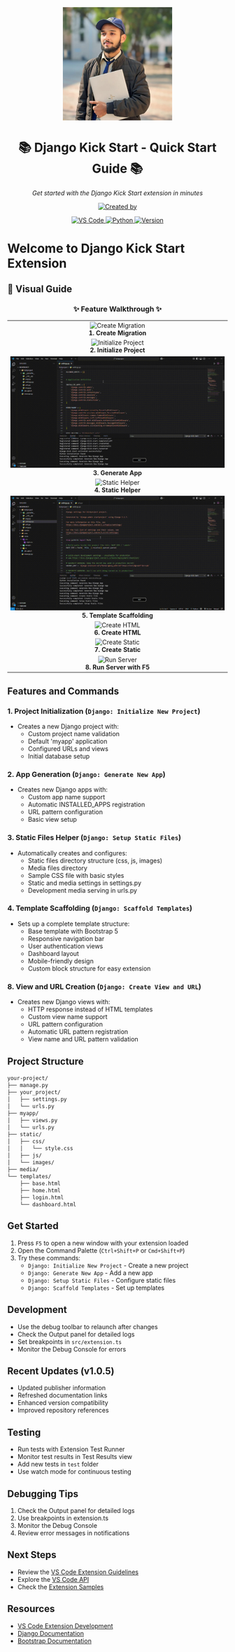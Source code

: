 <div align="center">
  <kbd>
    <img src="https://github.com/jamalihassan0307/Projects-Assets/blob/main/globel%20assets/profile/image.jpg?raw=true" width="250" alt="Jamalihassan0307"/>
  </kbd>
  
  <h1>📚 Django Kick Start - Quick Start Guide 📚</h1>
  <p><i>Get started with the Django Kick Start extension in minutes</i></p>
  
  <p align="center">
    <a href="https://github.com/jamalihassan0307">
      <img src="https://img.shields.io/badge/Created_by-Jam_Ali_Hassan-blue?style=for-the-badge&logo=github&logoColor=white" alt="Created by"/>
    </a>
  </p>

  <p align="center">
    <a href="https://marketplace.visualstudio.com/items?itemName=jamalihassan0307.django-kick-start">
      <img src="https://img.shields.io/badge/VS_Code-1.85.0+-373277?style=for-the-badge&logo=visualstudio&logoColor=white" alt="VS Code"/>
    </a>
    <a href="https://www.python.org">
      <img src="https://img.shields.io/badge/Python-3.8+-3776AB?style=for-the-badge&logo=python&logoColor=white" alt="Python"/>
    </a>
    <a href="https://marketplace.visualstudio.com/items?itemName=jamalihassan0307.django-kick-start">
      <img src="https://img.shields.io/badge/version-1.1.3-blue?style=for-the-badge&logo=visualstudiocode&logoColor=white" alt="Version"/>
    </a>
  </p>
</div>

# Welcome to Django Kick Start Extension

## 🎥 Visual Guide

<div align="center">
  <h3>✨ Feature Walkthrough ✨</h3>
  
  <table style="width:100%">
    <tr>
      <td align="center">
        <img src="https://github.com/jamalihassan0307/Projects-Assets/blob/main/kick-start/gif/migration%20create.gif?raw=true" alt="Create Migration" style="width:100%"/>
        <br>
        <strong>1. Create Migration</strong>
      </td>
    </tr>
    <tr>
      <td align="center">
        <img src="https://github.com/jamalihassan0307/Projects-Assets/blob/main/kick-start/gif/initProject.gif?raw=true" alt="Initialize Project" style="width:100%"/>
        <br>
        <strong>2. Initialize Project</strong>
      </td>
    </tr>
    <tr>
      <td align="center">
        <img src="https://github.com/jamalihassan0307/Projects-Assets/blob/main/kick-start/gif/generateApp.gif?raw=true" alt="Generate App" style="width:100%"/>
        <br>
        <strong>3. Generate App</strong>
      </td>
    </tr>
    <tr>
      <td align="center">
        <img src="https://github.com/jamalihassan0307/Projects-Assets/blob/main/kick-start/gif/staticHelper.gif?raw=true" alt="Static Helper" style="width:100%"/>
        <br>
        <strong>4. Static Helper</strong>
      </td>
    </tr>
    <tr>
      <td align="center">
        <img src="https://github.com/jamalihassan0307/Projects-Assets/blob/main/kick-start/gif/templateScaff.gif?raw=true" alt="Template Scaffolding" style="width:100%"/>
        <br>
        <strong>5. Template Scaffolding</strong>
      </td>
    </tr>
    <tr>
      <td align="center">
        <img src="https://github.com/jamalihassan0307/Projects-Assets/blob/main/kick-start/gif/createhtml.gif?raw=true" alt="Create HTML" style="width:100%"/>
        <br>
        <strong>6. Create HTML</strong>
      </td>
    </tr>
    <tr>
      <td align="center">
        <img src="https://github.com/jamalihassan0307/Projects-Assets/blob/main/kick-start/gif/createstatic.gif?raw=true" alt="Create Static" style="width:100%"/>
        <br>
        <strong>7. Create Static</strong>
      </td>
    </tr>
    <tr>
      <td align="center">
        <img src="https://github.com/jamalihassan0307/Projects-Assets/blob/main/kick-start/gif/runServer with F5.gif?raw=true" alt="Run Server" style="width:100%"/>
        <br>
        <strong>8. Run Server with F5</strong>
      </td>
    </tr>
  </table>
</div>

## Features and Commands

### 1. Project Initialization (`Django: Initialize New Project`)
* Creates a new Django project with:
  * Custom project name validation
  * Default 'myapp' application
  * Configured URLs and views
  * Initial database setup

### 2. App Generation (`Django: Generate New App`)
* Creates new Django apps with:
  * Custom app name support
  * Automatic INSTALLED_APPS registration
  * URL pattern configuration
  * Basic view setup

### 3. Static Files Helper (`Django: Setup Static Files`)
* Automatically creates and configures:
  * Static files directory structure (css, js, images)
  * Media files directory
  * Sample CSS file with basic styles
  * Static and media settings in settings.py
  * Development media serving in urls.py

### 4. Template Scaffolding (`Django: Scaffold Templates`)
* Sets up a complete template structure:
  * Base template with Bootstrap 5
  * Responsive navigation bar
  * User authentication views
  * Dashboard layout
  * Mobile-friendly design
  * Custom block structure for easy extension

### 8. View and URL Creation (`Django: Create View and URL`)
* Creates new Django views with:
  * HTTP response instead of HTML templates
  * Custom view name support
  * URL pattern configuration
  * Automatic URL pattern registration
  * View name and URL pattern validation

## Project Structure

```
your-project/
├── manage.py
├── your_project/
│   ├── settings.py
│   └── urls.py
├── myapp/
│   ├── views.py
│   └── urls.py
├── static/
│   ├── css/
│   │   └── style.css
│   ├── js/
│   └── images/
├── media/
└── templates/
    ├── base.html
    ├── home.html
    ├── login.html
    └── dashboard.html
```

## Get Started

1. Press `F5` to open a new window with your extension loaded
2. Open the Command Palette (`Ctrl+Shift+P` or `Cmd+Shift+P`)
3. Try these commands:
   * `Django: Initialize New Project` - Create a new project
   * `Django: Generate New App` - Add a new app
   * `Django: Setup Static Files` - Configure static files
   * `Django: Scaffold Templates` - Set up templates

## Development

* Use the debug toolbar to relaunch after changes
* Check the Output panel for detailed logs
* Set breakpoints in `src/extension.ts`
* Monitor the Debug Console for errors

## Recent Updates (v1.0.5)

* Updated publisher information
* Refreshed documentation links
* Enhanced version compatibility
* Improved repository references

## Testing

* Run tests with Extension Test Runner
* Monitor test results in Test Results view
* Add new tests in `test` folder
* Use watch mode for continuous testing

## Debugging Tips

1. Check the Output panel for detailed logs
2. Use breakpoints in extension.ts
3. Monitor the Debug Console
4. Review error messages in notifications

## Next Steps

* Review the [VS Code Extension Guidelines](https://code.visualstudio.com/api/references/extension-guidelines)
* Explore the [VS Code API](https://code.visualstudio.com/api/references/vscode-api)
* Check the [Extension Samples](https://github.com/Microsoft/vscode-extension-samples)

## Resources

* [VS Code Extension Development](https://code.visualstudio.com/api)
* [Django Documentation](https://docs.djangoproject.com/)
* [Bootstrap Documentation](https://getbootstrap.com/docs/5.3)

